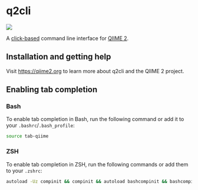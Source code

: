 # q2cli

![](https://github.com/qiime2/q2cli/workflows/ci-dev/badge.svg)

A [click-based](http://click.pocoo.org/) command line interface for [QIIME
2](https://github.com/qiime2/qiime2).

## Installation and getting help

Visit https://qiime2.org to learn more about q2cli and the QIIME 2 project.

## Enabling tab completion

### Bash

To enable tab completion in Bash, run the following command or add it to your
`.bashrc`/`.bash_profile`:

```bash
source tab-qiime
```

### ZSH

To enable tab completion in ZSH, run the following commands or add them to your
`.zshrc`:

```bash
autoload -Uz compinit && compinit && autoload bashcompinit && bashcompinit && source tab-qiime
```

